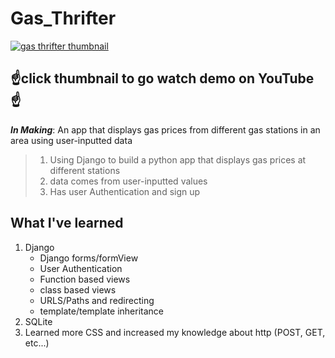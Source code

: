 # Gas_Thrifter

[![gas thrifter thumbnail](https://user-images.githubusercontent.com/60319236/173164614-19df60d4-ac13-4dcf-a561-e1e9c60bf650.png)](https://youtu.be/w2TZ2g7wopk)
## ☝️click thumbnail to go watch demo on YouTube ☝️



**_In Making_**: An app that displays gas prices from different gas stations in an area using user-inputted data

> 1. Using Django to build a python app that displays gas prices at different stations
> 2. data comes from user-inputted values
> 3. Has user Authentication and sign up

## What I've learned
1. Django 
    - Django forms/formView
    -  User Authentication
    -  Function based views
    -  class based views
    -  URLS/Paths and redirecting
    -  template/template inheritance 
 2. SQLite
 3. Learned more CSS and increased my knowledge about http (POST, GET, etc...)
   
